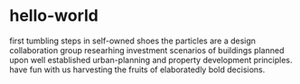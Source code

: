 # hello-world
first tumbling steps in self-owned shoes
the particles are a design collaboration group researhing investment scenarios of buildings planned upon well established urban-planning and property development principles. have fun with us harvesting the fruits of elaboratedly bold decisions.
